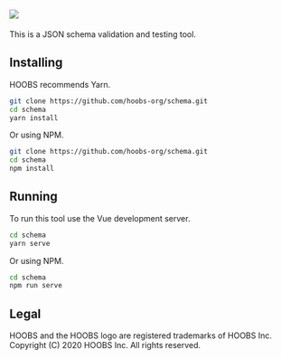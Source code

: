# ![](https://raw.githubusercontent.com/hoobs-org/HOOBS/master/docs/logo.png)

This is a JSON schema validation and testing tool.

## Installing
HOOBS recommends Yarn.

```sh
git clone https://github.com/hoobs-org/schema.git
cd schema
yarn install
```

Or using NPM.

```sh
git clone https://github.com/hoobs-org/schema.git
cd schema
npm install
```

## Running
To run this tool use the Vue development server.

```sh
cd schema
yarn serve
```

Or using NPM.

```sh
cd schema
npm run serve
```

## Legal
HOOBS and the HOOBS logo are registered trademarks of HOOBS Inc. Copyright (C) 2020 HOOBS Inc. All rights reserved.
